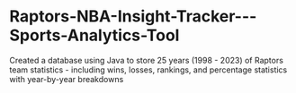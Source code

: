 # Raptors-NBA-Insight-Tracker---Sports-Analytics-Tool
Created a database using Java to store 25 years (1998 - 2023) of Raptors team statistics - including wins, losses, rankings, and percentage statistics with year-by-year breakdowns
